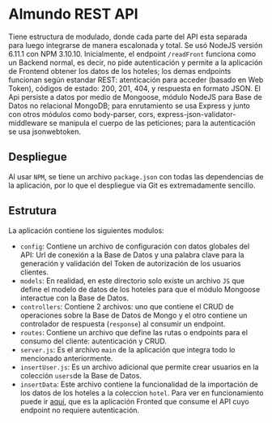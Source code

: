 # Almundo REST API
Tiene estructura de modulado, donde cada parte del API esta separada para luego integrarse de manera escalonada y total. Se usó NodeJS versión 6.11.1 con NPM 3.10.10. Inicialmente, el endpoint `/readFront` funciona como un Backend normal, es decir, no pide autenticación y permite a la aplicación de Frontend obtener los datos de los hoteles; los demas endpoints funcionan según estandar REST: atenticación para acceder (basado en Web Token), códigos de estado: 200, 201, 404, y respuesta en formato JSON.
El Api persiste a datos por medio de Mongoose, módulo NodeJS para Base de Datos no relacional MongoDB; para enrutamiento se usa Express y junto con otros módulos como body-parser, cors, express-json-validator-middleware se manipula el cuerpo de las peticiones; para la autenticación se usa jsonwebtoken.

## Despliegue
Al usar `NPM`, se tiene un archivo `package.json` con todas las dependencias de la aplicación, por lo que el despliegue via Git es extremadamente sencillo. 

## Estrutura
La aplicación contiene los siguientes modulos:
* `config`: Contiene un archivo de configuración con datos globales del API: Url de conexión a la Base de Datos y una palabra clave para la generación y validación del Token de autorización de los usuarios clientes.
* `models`: En realidad, en este directorio solo existe un archivo `JS` que define el modelo de datos de los hoteles para que el módulo Mongoose interactue con la Base de Datos.
* `controllers`: Contiene 2 archivos: uno que contiene el CRUD de operaciones sobre la Base de Datos de Mongo y el otro contiene un controlador de respuesta (`response`) al consumir un endpoint.
* `routes`: Contiene un archivo que define las rutas o endpoints para el consumo del cliente: autenticación y CRUD.
* `server.js`: Es el archivo `main` de la aplicación que integra todo lo mencionado anteriormente.
* `insertUser.js`: Es un archivo adicional que permite crear usuarios en la colección `users`de la Base de Datos. 
* `insertData`: Este archivo contiene la funcionalidad de la importación de los datos de los hoteles a la coleccion `hotel`.
Para ver en funcionamiento puede ir [aquí](https://frontalmundo.herokuapp.com/), que es la aplicación Fronted que consume el API cuyo endpoint no requiere autenticación.